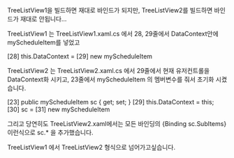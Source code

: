 TreeListView1을 빌드하면 재대로 바인드가 되지만,
TreeListView2를 빌드하면 바인드가 재대로 안됩니다...

TreeListView1 는 TreeListView1.xaml.cs 에서 28, 29줄에서
DataContext안에 myScheduleItem를 넣었고

[28]    this.DataContext = 
[29]    new myScheduleItem


TreeListView2 는 TreeListView2.xaml.cs 에서 29줄에서 현재 유저컨트롤을 DataContext화 시키고,
23줄에서 myScheduleItem 의 멤버변수를 줘서 초기화 시켰습니다.

[23]    public myScheduleItem sc { get; set; }
[29]    this.DataContext = this;
[30]    sc = 
[31]    new myScheduleItem


그리고 당연히도 TreeListView2.xaml에서는
모든 바인딩의 {Binding sc.SubItems} 이런식으로 sc.* 을 추가했습니다.


TreeListView1 에서 TreeListView2 형식으로 넘어가고싶습니다.